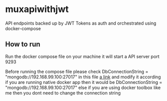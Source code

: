 # muxapiwithjwt

API endpoints backed up by JWT Tokens as auth and orchestrated using docker-compose

## How to run

Run the docker compose file on your machine it will start a API server port 9293

Before running the compose file please check  DbConnectionString = "mongodb://192.168.99.100:27017"
in this file [a link](https://github.com/niroopreddym/muxapiwithjwt/blob/develop/internal/services/employeeservice.go)
and modify it according if you are running native docker app then it would be DbConnectionString = "mongodb://192.168.99.100:27017" else if you are using docker toolbox like me then you dont need to change the connection string
